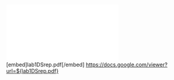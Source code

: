 ![Report](lab1DSrep.pdf)
[embed]lab1DSrep.pdf[/embed]
https://docs.google.com/viewer?url=${lab1DSrep.pdf}
